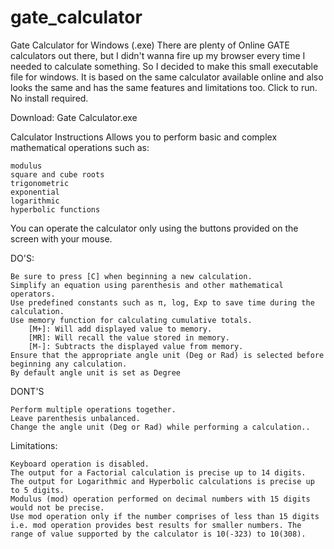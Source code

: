 # gate_calculator
Gate Calculator for Windows (.exe)
There are plenty of Online GATE calculators out there, but I didn't wanna fire up my browser every time I needed to calculate something. So I decided to make this small executable file for windows. It is based on the same calculator available online and also looks the same and has the same features and limitations too. Click to run. No install required.

Download: Gate Calculator.exe

Calculator Instructions
Allows you to perform basic and complex mathematical operations such as:

    modulus
    square and cube roots
    trigonometric
    exponential
    logarithmic
    hyperbolic functions

You can operate the calculator only using the buttons provided on the screen with your mouse.

DO'S:

    Be sure to press [C] when beginning a new calculation.
    Simplify an equation using parenthesis and other mathematical operators.
    Use predefined constants such as π, log, Exp to save time during the calculation.
    Use memory function for calculating cumulative totals.
        [M+]: Will add displayed value to memory.
        [MR]: Will recall the value stored in memory.
        [M-]: Subtracts the displayed value from memory.
    Ensure that the appropriate angle unit (Deg or Rad) is selected before beginning any calculation.
    By default angle unit is set as Degree 

DONT'S

    Perform multiple operations together.
    Leave parenthesis unbalanced.
    Change the angle unit (Deg or Rad) while performing a calculation..

Limitations:

    Keyboard operation is disabled.
    The output for a Factorial calculation is precise up to 14 digits.
    The output for Logarithmic and Hyperbolic calculations is precise up to 5 digits.
    Modulus (mod) operation performed on decimal numbers with 15 digits would not be precise.
    Use mod operation only if the number comprises of less than 15 digits i.e. mod operation provides best results for smaller numbers. The range of value supported by the calculator is 10(-323) to 10(308).
